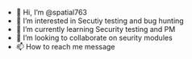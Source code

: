 - 👋 Hi, I’m @spatial763
- 👀 I’m interested in Secutiy testing and bug hunting 
- 🌱 I’m currently learning Security testing and PM
- 💞️ I’m looking to collaborate on seurity modules 
- 📫 How to reach me message

<!---
spatial763/spatial763 is a ✨ special ✨ repository because its `README.md` (this file) appears on your GitHub profile.
You can click the Preview link to take a look at your changes.
--->
